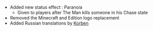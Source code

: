 - Added new status effect : Paranoia
  - Given to players after The Man kills someone in his Chase state
- Removed the Minecraft and Edition logo replacement
- Added Russian translations by [Korben](https://github.com/mpustovoi)